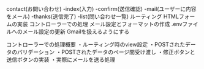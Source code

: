 contact(お問い合わせ)
-index(入力)
-confirm(送信確認)
-mail(ユーザーに内容をメール)
-thanks(送信完了)
-list(問い合わせ一覧)
ルーティング
HTMLフォームの実装
コントローラーでの処理
メール設定とフォーマットの作成
.envファイルへのメール設定の更新
Gmailを扱えるようにする

コントローラーでの処理概要
・ルーティング時のview設定
・POSTされたデータのバリデーション
・POSTされたデータのページ間受け渡し
・修正ボタンと送信ボタンの実装
・実際にメールを送る処理